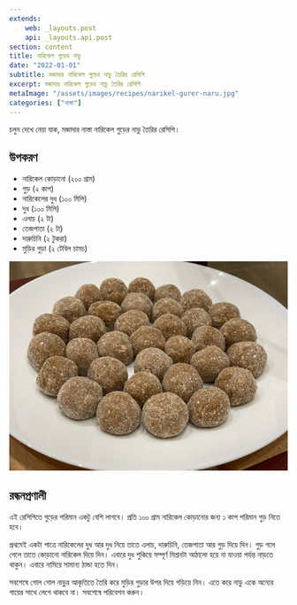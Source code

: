 ```yaml
---
extends:
    web: _layouts.post
    api: _layouts.api.post
section: content
title: নারিকেল গুড়ের নাড়ু
date: "2022-01-01"
subtitle: মজাদার নারিকেল গুড়ের নাড়ু তৈরির রেসিপি
excerpt: মজাদার নারিকেল গুড়ের নাড়ু তৈরির রেসিপি
metaImage: "/assets/images/recipes/narikel-gurer-naru.jpg"
categories: ["নাস্তা"]
---
```


চলুন দেখে নেয়া যাক, মজাদার নাস্তা নারিকেল গুড়ের নাড়ু তৈরির রেসিপি।

## উপকরণ

- নারিকেল কোড়ানো (২০০ গ্রাম)
- গুড় (২ কাপ)
- নারিকেলের দুধ (১০০ মিলি)
- দুধ (১০০ মিলি)
- এলাচ (২ টা)
- তেজপাতা (২ টা)
- দারুচিনি (২ টুকরা)
- মুড়ির গুড়া (২ টেবিল চামচ)

![নারকেল গুড়ের নাড়ু](/assets/images/recipes/narikel-gurer-naru.jpg)

## রন্ধনপ্রণালী

এই রেসিপিতে গুড়ের পরিমান একটু বেশি লাগবে। প্রতি ১০০ গ্রাম নারিকেল কোড়ানোর জন্য ১ কাপ পরিমান গুড়
নিতে হবে।

প্রথমেই একটা পাত্রে নারিকেলের দুধ আর দুধ নিয়ে তাতে এলাচ, দারুচিনি, তেজপাতা আর গুড় দিয়ে দিন। গুড়
গলে গেলে তাতে কোড়ানো নারিকেল দিয়ে দিন। এবারে দুধ শুকিয়ে সম্পূর্ণ মিশ্রনটা আঠালো হয়ে না যাওয়া পর্যন্ত
নাড়তে থাকুন। এবারে নামিয়ে সামান্য ঠান্ডা হতে দিন।

সবশেষে গোল গোল নাড়ুর আকৃতিতে তৈরি করে মুড়ির গুড়ার উপর দিয়ে গড়িয়ে নিন। এতে করে নাড়ু একে অন্যের
গায়ের সাথে লেগে থাকবে না। সবশেষে পরিবেশন করুন।
